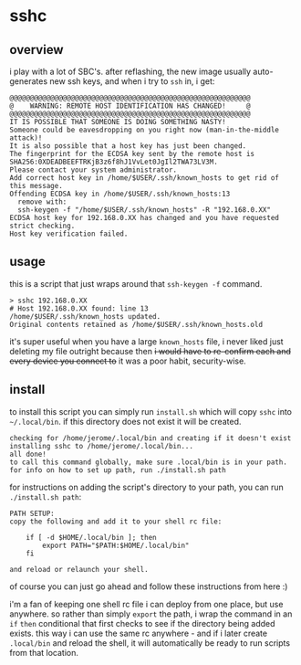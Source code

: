 # sshc

## overview 

i play with a lot of SBC's. after reflashing, the new image usually auto-generates new ssh keys, and when i try to `ssh` in, i get:

```
@@@@@@@@@@@@@@@@@@@@@@@@@@@@@@@@@@@@@@@@@@@@@@@@@@@@@@@@@@@
@    WARNING: REMOTE HOST IDENTIFICATION HAS CHANGED!     @
@@@@@@@@@@@@@@@@@@@@@@@@@@@@@@@@@@@@@@@@@@@@@@@@@@@@@@@@@@@
IT IS POSSIBLE THAT SOMEONE IS DOING SOMETHING NASTY!
Someone could be eavesdropping on you right now (man-in-the-middle attack)!
It is also possible that a host key has just been changed.
The fingerprint for the ECDSA key sent by the remote host is
SHA256:0XDEADBEEFTRKjB3z6f8hJ1VvLet0JgIl2TWA73LV3M.
Please contact your system administrator.
Add correct host key in /home/$USER/.ssh/known_hosts to get rid of this message.
Offending ECDSA key in /home/$USER/.ssh/known_hosts:13
  remove with:
  ssh-keygen -f "/home/$USER/.ssh/known_hosts" -R "192.168.0.XX"
ECDSA host key for 192.168.0.XX has changed and you have requested strict checking.
Host key verification failed.
```

## usage 

this is a script that just wraps around that `ssh-keygen -f` command. 

```
> sshc 192.168.0.XX
# Host 192.168.0.XX found: line 13
/home/$USER/.ssh/known_hosts updated.
Original contents retained as /home/$USER/.ssh/known_hosts.old
```
it's super useful when you have a large `known_hosts` file, i never liked just deleting my file outright because then ~~i would have to re-confirm each and every device you connect to~~ it was a poor habit, security-wise.

## install 

to install this script you can simply run `install.sh` which will copy `sshc` into `~/.local/bin`. if this directory does not exist it will be created. 

```
checking for /home/jerome/.local/bin and creating if it doesn't exist
installing sshc to /home/jerome/.local/bin...
all done!
to call this command globally, make sure .local/bin is in your path.
for info on how to set up path, run ./install.sh path
```

for instructions on adding the script's directory to your path, you can run `./install.sh path`:

```
PATH SETUP:
copy the following and add it to your shell rc file:

    if [ -d $HOME/.local/bin ]; then
        export PATH="$PATH:$HOME/.local/bin"
    fi

and reload or relaunch your shell.
```

of course you can just go ahead and follow these instructions from here :)

i'm a fan of keeping one shell rc file i can deploy from one place, but use anywhere. so rather than simply `export` the path, i wrap the command in an `if` `then` conditional that first checks to see if the directory being added exists. this way i can use the same rc anywhere - and if i later create `.local/bin` and reload the shell, it will automatically be ready to run scripts from that location. 


